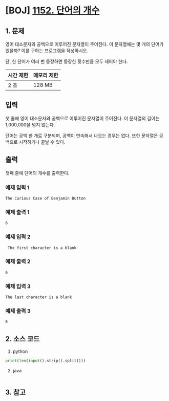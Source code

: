# [BOJ] [1152. 단어의 개수](https://www.acmicpc.net/problem/1152)

## 1. 문제

영어 대소문자와 공백으로 이루어진 문자열이 주어진다. 이 문자열에는 몇 개의 단어가 있을까? 이를 구하는 프로그램을 작성하시오.

단, 한 단어가 여러 번 등장하면 등장한 횟수만큼 모두 세어야 한다.


| 시간 제한 | 메모리 제한 |
|:------|:-------| 
| 2 초   | 128 MB |


## 입력

첫 줄에 영어 대소문자와 공백으로 이루어진 문자열이 주어진다. 이 문자열의 길이는 1,000,000을 넘지 않는다.

단어는 공백 한 개로 구분되며, 공백이 연속해서 나오는 경우는 없다. 또한 문자열은 공백으로 시작하거나 끝날 수 있다.


## 출력

첫째 줄에 단어의 개수를 출력한다.



### 예제 입력 1

```
The Curious Case of Benjamin Button
```

### 예제 출력 1

```
6
```


### 예제 입력 2

```
 The first character is a blank
```

### 예제 출력 2

```
6
```


### 예제 입력 3

```
The last character is a blank 
```

### 예제 출력 3

```
6
```

## 2. 소스 코드

1. python

```python
print(len(input().strip().split()))
```

2. java

```java

```


## 3. 참고

```

```



